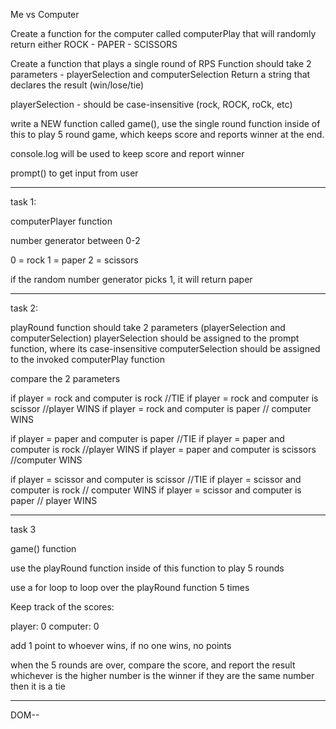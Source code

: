 Me vs Computer

Create a function for the computer called computerPlay that will randomly return either ROCK - PAPER - SCISSORS

Create a function that plays a single round of RPS
  Function should take 2 parameters - playerSelection and computerSelection
  Return a string that declares the result (win/lose/tie)

playerSelection - should be case-insensitive (rock, ROCK, roCk, etc)


write a NEW function called game(), use the single round function inside of this to play 5 round game, which keeps score and reports winner at the end. 

console.log will be used to keep score and report winner

prompt() to get input from user

---------------------------------------
task 1:

computerPlayer function

number generator between 0-2

0 = rock
1 = paper
2 = scissors

if the random number generator picks 1, it will return paper


-------
task 2:

playRound function 
  should take 2 parameters (playerSelection and computerSelection)
  playerSelection should be assigned to the prompt function, where its case-insensitive
  computerSelection should be assigned to the invoked computerPlay function

  compare the 2 parameters

  if player = rock and computer is rock //TIE
  if player = rock and computer is scissor //player WINS
  if player = rock and computer is paper // computer WINS

  if player = paper and computer is paper //TIE
  if player = paper and computer is rock //player WINS
  if player = paper and computer is scissors //computer WINS

  if player = scissor and computer is scissor //TIE
  if player = scissor and computer is rock // computer WINS
  if player = scissor and computer is paper // player WINS
  

-------
task 3

game() function

use the playRound function inside of this function to play 5 rounds

use a for loop to loop over the playRound function 5 times

Keep track of the scores:

player: 0
computer: 0

add 1 point to whoever wins, if no one wins, no points

when the 5 rounds are over, compare the score, and report the result whichever is the higher number is the winner
if they are the same number then it is a tie



------------------------------------------------
DOM--





